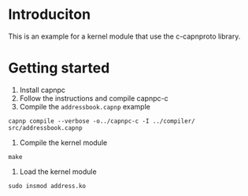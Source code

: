 # Introduciton
This is an example for a kernel module that use the c-capnproto library.

# Getting started
1. Install capnpc
1. Follow the instructions and compile capnpc-c
1. Compile the `addressbook.capnp` example
```shell
capnp compile --verbose -o../capnpc-c -I ../compiler/ src/addressbook.capnp
```
1. Compile the kernel module
```shell
make
```
1. Load the kernel module
```shell
sudo insmod address.ko
```
